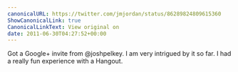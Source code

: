 ```yaml
---
canonicalURL: https://twitter.com/jmjordan/status/86289824809615360
ShowCanonicalLink: true
CanonicalLinkText: View original on
date: 2011-06-30T04:27:52+00:00
---
```

Got a Google+ invite from @joshpelkey. I am very intrigued by it so far. I had a really fun experience with a Hangout.